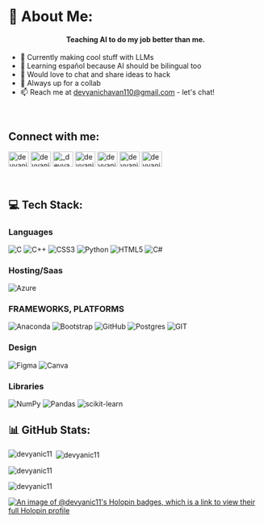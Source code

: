 # 💫 About Me:

<h4 align="center">Teaching AI to do my job better than me.</h4>


- 🔭 Currently making cool stuff with LLMs
- 🌱 Learning español because AI should be bilingual too
- 👯 Would love to chat and share ideas to hack
- 🤝 Always up for a collab 
- 📫 Reach me at devyanichavan110@gmail.com - let's chat!
<br>

## Connect with me:

<p align="left">
<a href="https://twitter.com/devyanichavan3" target="blank"><img align="center" src="https://raw.githubusercontent.com/rahuldkjain/github-profile-readme-generator/master/src/images/icons/Social/twitter.svg" alt="devyanichavan3" height="30" width="40" /></a>
<a href="https://linkedin.com/in/devyani-chavan" target="blank"><img align="center" src="https://raw.githubusercontent.com/rahuldkjain/github-profile-readme-generator/master/src/images/icons/Social/linked-in-alt.svg" alt="devyani-chavan" height="30" width="40" /></a>
<a href="https://instagram.com/_devyani.11" target="blank"><img align="center" src="https://raw.githubusercontent.com/rahuldkjain/github-profile-readme-generator/master/src/images/icons/Social/instagram.svg" alt="_devyani.11" height="30" width="40" /></a>
<a href="https://medium.com/devyanichavan110" target="blank"><img align="center" src="https://raw.githubusercontent.com/rahuldkjain/github-profile-readme-generator/master/src/images/icons/Social/medium.svg" alt="devyanichavan110" height="30" width="40" /></a>
<a href="https://www.hackerrank.com/devyanichavan110" target="blank"><img align="center" src="https://raw.githubusercontent.com/rahuldkjain/github-profile-readme-generator/master/src/images/icons/Social/hackerrank.svg" alt="devyanichavan110" height="30" width="40" /></a>
<a href="https://www.leetcode.com/devyanichavan110" target="blank"><img align="center" src="https://raw.githubusercontent.com/rahuldkjain/github-profile-readme-generator/master/src/images/icons/Social/leet-code.svg" alt="devyanichavan110" height="30" width="40" /></a>
<a href="https://auth.geeksforgeeks.org/user/devyaniche3mk" target="blank"><img align="center" src="https://raw.githubusercontent.com/rahuldkjain/github-profile-readme-generator/master/src/images/icons/Social/geeks-for-geeks.svg" alt="devyaniche3mk" height="30" width="40" /></a>
</p>
<br>

## 💻 Tech Stack:

### Languages
![C](https://img.shields.io/badge/c-%2300599C.svg?style=for-the-badge&logo=c&logoColor=white) ![C++](https://img.shields.io/badge/c++-%2300599C.svg?style=for-the-badge&logo=c%2B%2B&logoColor=white) ![CSS3](https://img.shields.io/badge/css3-%231572B6.svg?style=for-the-badge&logo=css3&logoColor=white) ![Python](https://img.shields.io/badge/python-3670A0?style=for-the-badge&logo=python&logoColor=ffdd54) ![HTML5](https://img.shields.io/badge/html5-%23E34F26.svg?style=for-the-badge&logo=html5&logoColor=white) ![C#](https://img.shields.io/badge/c%23-%23239120.svg?style=for-the-badge&logo=c-sharp&logoColor=white)

### Hosting/Saas
 ![Azure](https://img.shields.io/badge/azure-%230072C6.svg?style=for-the-badge&logo=azure-devops&logoColor=white) 

### FRAMEWORKS, PLATFORMS
![Anaconda](https://img.shields.io/badge/Anaconda-%2344A833.svg?style=for-the-badge&logo=anaconda&logoColor=white) ![Bootstrap](https://img.shields.io/badge/bootstrap-%23563D7C.svg?style=for-the-badge&logo=bootstrap&logoColor=white) ![GitHub](https://img.shields.io/badge/GitHub-%23121011.svg?style=for-the-badge&logo=github&logoColor=white)  ![Postgres](https://img.shields.io/badge/postgres-%23316192.svg?style=for-the-badge&logo=postgresql&logoColor=white) ![GIT](https://img.shields.io/badge/Git-fc6d26?style=for-the-badge&logo=git&logoColor=white)

### Design
![Figma](https://img.shields.io/badge/figma-%23F24E1E.svg?style=for-the-badge&logo=figma&logoColor=white) ![Canva](https://img.shields.io/badge/Canva-%2300C4CC.svg?style=for-the-badge&logo=Canva&logoColor=white)

### Libraries
![NumPy](https://img.shields.io/badge/numpy-%23013243.svg?style=for-the-badge&logo=numpy&logoColor=white) ![Pandas](https://img.shields.io/badge/pandas-%23150458.svg?style=for-the-badge&logo=pandas&logoColor=white) ![scikit-learn](https://img.shields.io/badge/scikit--learn-%23F7931E.svg?style=for-the-badge&logo=scikit-learn&logoColor=white)

## 📊 GitHub Stats:


<p><img align="left" src="https://github-readme-stats.vercel.app/api/top-langs?username=devyanic11&show_icons=true&theme=dark&locale=en&layout=compact" alt="devyanic11" /></p>

<p>&nbsp;<img align="center" src="https://github-readme-stats.vercel.app/api?username=devyanic11&show_icons=true&theme=dark&locale=en" alt="devyanic11" /></p>

<p><img align="center" src="https://github-readme-streak-stats.herokuapp.com/?user=devyanic11&theme=dark" alt="devyanic11" /></p>

<p align="left"> <img src="https://komarev.com/ghpvc/?username=devyanic11&label=Profile%20views&color=0d0d0d&style=flat" alt="devyanic11" /> </p>

[![An image of @devyanic11's Holopin badges, which is a link to view their full Holopin profile](https://holopin.me/devyanic11)](https://holopin.io/@devyanic11)
	  
